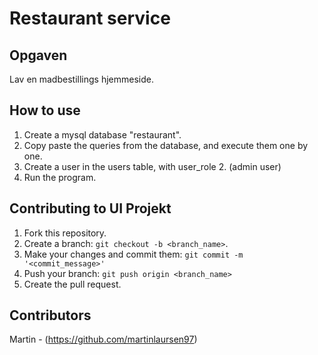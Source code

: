 # Restaurant service

## Opgaven
Lav en madbestillings hjemmeside.

## How to use
1. Create a mysql database "restaurant".
2. Copy paste the queries from the database, and execute them one by one.
3. Create a user in the users table, with user_role 2. (admin user)
4. Run the program.

## Contributing to UI Projekt
1. Fork this repository.
2. Create a branch: `git checkout -b <branch_name>`.
3. Make your changes and commit them: `git commit -m '<commit_message>'`
4. Push your branch: `git push origin <branch_name>`
5. Create the pull request.

## Contributors
Martin - (https://github.com/martinlaursen97)
